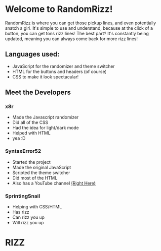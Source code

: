 # Welcome to RandomRizz!
RandomRizz is where you can get those pickup lines, and even potentially snatch a girl. It's simple to use and understand, because at the click of a button, you can get tons rizz lines! The best part? It's constantly being updated, meaning you can always come back for more rizz lines!

## Languages used:
- JavaScript for the randomizer and theme switcher
- HTML for the buttons and headers (of course)
- CSS to make it look spectacular!

## Meet the Developers

### x8r
- Made the Javascript randomizer
- Did all of the CSS
- Had the idea for light/dark mode
- Helped with HTML
- yea :D

### SyntaxError52
- Started the project
- Made the original JavaScript
- Scripted the theme switcher
- Did most of the HTML
- Also has a YouTube channel [(Right Here)](https://youtube.com/@syntax.error.history.)

### SprintingSnail
- Helping with CSS/HTML
- Has rizz
- Can rizz you up
- Will rizz you up
# RIZZ
